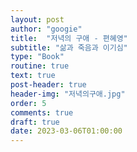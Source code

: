 ```yaml
---
layout: post
author: "googie"
title:  "저녁의 구애 - 편혜영"
subtitle: "삶과 죽음과 이기심"
type: "Book"
routine: true
text: true
post-header: true
header-img: "저녁의구애.jpg"
order: 5
comments: true
draft: true
date: 2023-03-06T01:00:00
---
```


